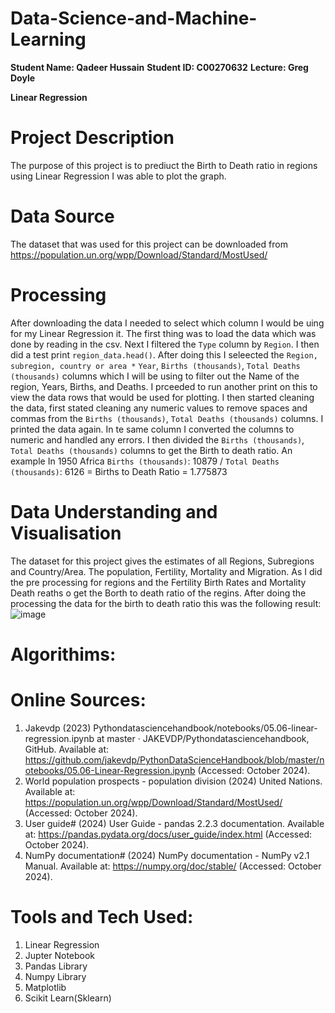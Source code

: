 # Data-Science-and-Machine-Learning

**Student Name: Qadeer Hussain**
**Student ID: C00270632**
**Lecture: Greg Doyle**

**Linear Regression**

# Project Description
The purpose of this project is to prediuct the Birth to Death ratio in regions using Linear Regression I was able to plot the graph.

# Data Source
The dataset that was used for this project can be downloaded from https://population.un.org/wpp/Download/Standard/MostUsed/ 

# Processing
After downloading the data I needed to select which column I would be uing for my Linear Regression it. The first thing was to load the data which was done by reading in the csv. Next I filtered the ```Type``` column by ```Region```. I then did a test print ```region_data.head()```.
After doing this I seleected the ```Region, subregion, country or area *``` ```Year```, ```Births (thousands)```, ```Total Deaths (thousands)``` columns which I will be using to filter out the Name of the region, Years, Births, and Deaths. I prceeded to run another print on this
to view the data rows that would be used for plotting. I then started cleaning the data, first stated cleaning any numeric values to remove spaces and commas from the ```Births (thousands)```, ```Total Deaths (thousands)``` columns. I printed the data again. In te same column I converted
the columns to numeric and handled any errors. I then divided the ```Births (thousands)```, ```Total Deaths (thousands)``` columns to get the Birth to death ratio. An example In 1950 Africa ```Births (thousands)```: 10879 / ```Total Deaths (thousands)```: 6126 = Births to Death Ratio = 1.775873

# Data Understanding and Visualisation 
The dataset for this project gives the estimates of all Regions, Subregions and Country/Area. The population, Fertility, Mortality and Migration. As I did the pre processing for regions and the Fertility Birth Rates and Mortality Death reaths o get the Borth to death ratio of the regins. 
After doing the processing the data for the birth to death ratio this was the following result: 
![image](https://github.com/user-attachments/assets/bfec4b78-4805-4f0f-9d82-1bc9aaae5db8)


# Algorithims:

# Online Sources:
1. Jakevdp (2023) Pythondatasciencehandbook/notebooks/05.06-linear-regression.ipynb at master · JAKEVDP/Pythondatasciencehandbook, GitHub. Available at: https://github.com/jakevdp/PythonDataScienceHandbook/blob/master/notebooks/05.06-Linear-Regression.ipynb (Accessed: October 2024). 
2. World population prospects - population division (2024) United Nations. Available at: https://population.un.org/wpp/Download/Standard/MostUsed/ (Accessed: October 2024). 
3. User guide# (2024) User Guide - pandas 2.2.3 documentation. Available at: https://pandas.pydata.org/docs/user_guide/index.html (Accessed: October 2024). 
4. NumPy documentation# (2024) NumPy documentation - NumPy v2.1 Manual. Available at: https://numpy.org/doc/stable/ (Accessed: October 2024). 

# Tools and Tech Used: 
1. Linear Regression
2. Jupter Notebook
3. Pandas Library
4. Numpy Library
5. Matplotlib
6. Scikit Learn(Sklearn)
 
